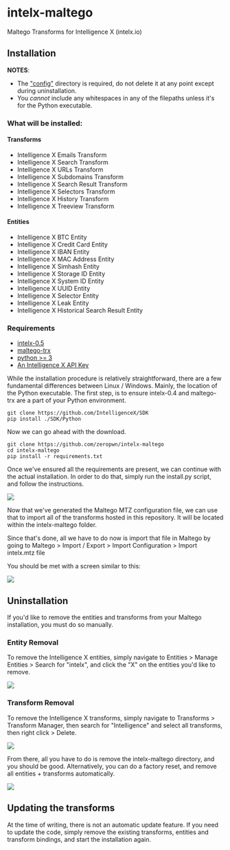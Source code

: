 # intelx-maltego
Maltego Transforms for Intelligence X (intelx.io)

## Installation

**NOTES**: 

* The ["config"](https://github.com/zeropwn/intelx-maltego/tree/master/config) directory is required, do not delete it at any point except during uninstallation.
* You *cannot* include any whitespaces in any of the filepaths unless it's for the Python executable.

### What will be installed:


#### Transforms
* Intelligence X Emails Transform
* Intelligence X Search Transform
* Intelligence X URLs Transform
* Intelligence X Subdomains Transform
* Intelligence X Search Result Transform
* Intelligence X Selectors Transform
* Intelligence X History Transform
* Intelligence X Treeview Transform

#### Entities
* Intelligence X BTC Entity
* Intelligence X Credit Card Entity
* Intelligence X IBAN Entity
* Intelligence X MAC Address Entity
* Intelligence X Simhash Entity
* Intelligence X Storage ID Entity
* Intelligence X System ID Entity
* Intelligence X UUID Entity
* Intelligence X Selector Entity
* Intelligence X Leak Entity
* Intelligence X Historical Search Result Entity

### Requirements

* [intelx-0.5](https://github.com/IntelligenceX/SDK/tree/master/Python)
* [maltego-trx](https://github.com/paterva/maltego-trx)
* [python \>= 3](https://www.python.org/)
* [An Intelligence X API Key](https://intelx.io/product)

While the installation procedure is relatively straightforward, there are a few fundamental differences between Linux / Windows. Mainly, the location of the Python executable. The first step, is to ensure intelx-0.4 and maltego-trx are a part of your Python environment.

```
git clone https://github.com/IntelligenceX/SDK
pip install ./SDK/Python
```

Now we can go ahead with the download.

```
git clone https://github.com/zeropwn/intelx-maltego
cd intelx-maltego
pip install -r requirements.txt
```

Once we've ensured all the requirements are present, we can continue with the actual installation. In order to do that, simply run the install.py script, and follow the instructions.

![](https://i.imgur.com/mTYjpEg.png)

Now that we've generated the Maltego MTZ configuration file, we can use that to import all of the transforms hosted in this repository. It will be located within the intelx-maltego folder. 

Since that's done, all we have to do now is import that file in Maltego by going to Maltego > Import / Export > Import Configuration > Import intelx.mtz file

You should be met with a screen similar to this:

![](https://camo.githubusercontent.com/5e51005ed2eaf24bfa35068557a7f7a8fac833ee/68747470733a2f2f692e696d6775722e636f6d2f3658474b4b72752e706e67)


## Uninstallation

If you'd like to remove the entities and transforms from your Maltego installation, you must do so manually.

### Entity Removal

To remove the Intelligence X entities, simply navigate to Entities > Manage Entities > Search for "intelx", and click the "X" on the entities you'd like to remove.

![](https://i.imgur.com/5xpoXbr.png)

### Transform Removal

To remove the Intelligence X transforms, simply navigate to Transforms > Transform Manager, then search for "Intelligence" and select all transforms, then right click > Delete.

![](https://i.imgur.com/dkWbq1Q.png)

From there, all you have to do is remove the intelx-maltego directory, and you should be good. Alternatively, you can do a factory reset, and remove all entities + transforms automatically.

![](https://i.imgur.com/ze6nDkm.png)


## Updating the transforms

At the time of writing, there is not an automatic update feature. If you need to update the code, simply remove the existing transforms, entities and transform bindings, and start the installation again.
